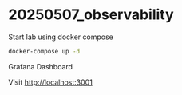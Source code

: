 # 20250507_observability

Start lab using docker compose

```bash
docker-compose up -d
```

Grafana Dashboard

Visit <http://localhost:3001>
